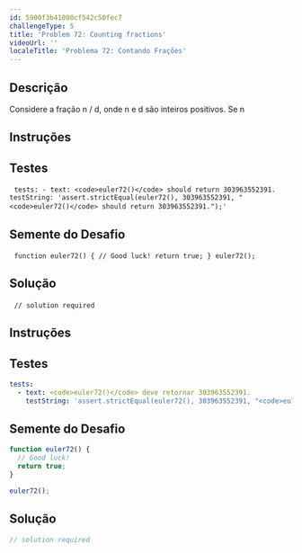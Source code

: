 ```yaml
---
id: 5900f3b41000cf542c50fec7
challengeType: 5
title: 'Problem 72: Counting fractions'
videoUrl: ''
localeTitle: 'Problema 72: Contando Frações'
---
```


## Descrição
<section id="description"> Considere a fração n / d, onde n e d são inteiros positivos. Se n <d 1="" 2="" 3="" 4="" 5="" 6="" 7="" 8="" 21="" and="" hcf(n,d)="1," it="" is="" called="" a="" reduced="" proper="" fraction.="" if="" we="" list="" the="" set="" of="" fractions="" for="" d="" ≤="" in="" ascending="" order="" size,="" get:="" 8,="" 7,="" 6,="" 5,="" 4,="" 3,="" 2,="" can="" be="" seen="" that="" there="" are="" elements="" this="" set.="" how="" many="" would="" contained="" 1,000,000?="" &#x3C;="" section=""><h2> Instruções </h2><section id="instructions"></section><h2> Testes </h2><section id="tests"><pre> <code class="language-yml">tests: - text: &lt;code&gt;euler72()&lt;/code&gt; should return 303963552391. testString: &#39;assert.strictEqual(euler72(), 303963552391, &quot;&lt;code&gt;euler72()&lt;/code&gt; should return 303963552391.&quot;);&#39;</code> </pre></section><h2> Semente do Desafio </h2><section id="challengeSeed"><div id="js-seed"><pre> <code class="language-js">function euler72() { // Good luck! return true; } euler72();</code> </pre></div></section><h2> Solução </h2><section id="solution"><pre> <code class="language-js">// solution required</code> </pre></section></d></section>

## Instruções
<section id="instructions">
</section>

## Testes
<section id='tests'>

```yml
tests:
  - text: <code>euler72()</code> deve retornar 303963552391.
    testString: 'assert.strictEqual(euler72(), 303963552391, "<code>euler72()</code> should return 303963552391.");'

```

</section>

## Semente do Desafio
<section id='challengeSeed'>

<div id='js-seed'>

```js
function euler72() {
  // Good luck!
  return true;
}

euler72();

```

</div>



</section>

## Solução
<section id='solution'>

```js
// solution required
```
</section>
